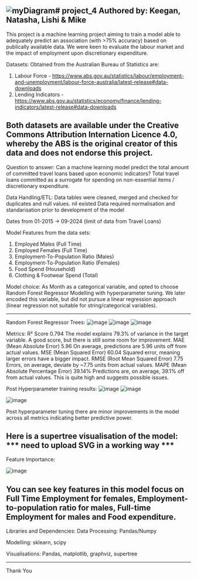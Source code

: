 ![myDiagram](https://github.com/user-attachments/assets/e61b13cb-d484-43fb-9b48-53821671642e)# project_4
Authored by: Keegan, Natasha, Lishi & Mike
----------

This project is a machine learning project aiming to train a model able to adequately predict an association (with >75% accuracy) based on publically available data.
We were keen to evaluate the labour market and the impact of employment upon discretionary expenditure.

Datasets:
Obtained from the Australian Bureau of Statistics are:
1. Labour Force - https://www.abs.gov.au/statistics/labour/employment-and-unemployment/labour-force-australia/latest-release#data-downloads
2. Lending Indicators - https://www.abs.gov.au/statistics/economy/finance/lending-indicators/latest-release#data-downloads

Both datasets are available under the Creative Commons Attribution Internation Licence 4.0, whereby the ABS is the original creator of this data and does not endorse this project.
----------
Question to answer:
Can a machine learning model predict the total amount of committed travel loans based upon economic indicators?
Total travel loans committed as a surrogate for spending on non-essential items / discretionary expenditure.

Data Handling/ETL:
Data tables were cleaned, merged and checked for duplicates and null values. nil existed
Data required normalisation and standarisation prior to development of the model

Dates from 01-2015 -> 09-2024 (limit of data from Travel Loans)

Model Features from the data sets:
1. Employed Males (Full Time)
2. Employed Females (Full Time)
3. Employment-To-Population Ratio (Males)
4. Employment-To-Population Ratio (Females)
5. Food Spend (Household)
6. Clothing & Footwear Spend (Total)

Model choice:
As Month as a categorical variable, and opted to choose Random Forest Regressor Modelling with hyperparameter tuning.
We later encoded this variable, but did not pursue a linear regression approach (linear regression not suitable for string/categorical variables).

-----------
Random Forest Regressor Trees:
![image](https://github.com/user-attachments/assets/3dd20c19-a29a-41b8-872f-e221082a7e2b)
![image](https://github.com/user-attachments/assets/25d12403-7b81-4616-a0e7-3225f81f04a2)
![image](https://github.com/user-attachments/assets/0a792bf1-d7f0-4b22-b129-ae4f4fe4cea7)

Metrics:
R² Score	0.794	The model explains 79.3% of variance in the target variable. A good score, but there is still some room for improvement.
MAE (Mean Absolute Error)	5.96	On average, predictions are 5.96 units off from actual values.
MSE (Mean Squared Error)	60.04	Squared error, meaning larger errors have a bigger impact.
RMSE (Root Mean Squared Error)	7.75	Errors, on average, deviate by ~7.75 units from actual values.
MAPE (Mean Absolute Percentage Error)	39.14%	Predictions are, on average, 39.1% off from actual values. This is quite high and suggests possible issues.

Post Hyperparameter training results:
![image](https://github.com/user-attachments/assets/c783e3bf-f100-4f92-89bb-30af825817a8)
![image](https://github.com/user-attachments/assets/0143956e-8ac7-4996-96c1-6f8ba6993ce1)

![image](https://github.com/user-attachments/assets/8150eca0-f1d0-4a10-b5be-2e5711cabd0e)

Post hyperparameter tuning there are minor improvements in the model across all metrics indicating better predictive power.

Here is a supertree visualisation of the model:
*** need to upload SVG in a working way ***
------------
Feature Importance:

![image](https://github.com/user-attachments/assets/7b518118-d2c6-4140-9d84-1eacc95f61a0)

You can see key features in this model focus on Full Time Employment for females, Employment-to-population ratio for males, Full-time Employment for males and Food expenditure. 
-----------
Libraries and Dependencies:
Data Processing: Pandas/Numpy

Modelling:
sklearn, scipy

Visualisations: Pandas, matplotlib, graphviz, supertree

----------
Thank You
